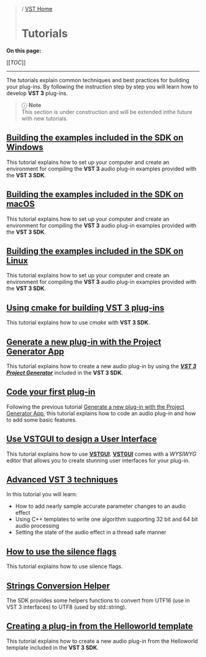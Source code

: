 >/ [VST Home](../)
>
># Tutorials

**On this page:**

[[_TOC_]]

---

The tutorials explain common techniques and best practices for building your plug-ins. By following the instruction step by step you will learn how to develop **VST 3** plug-ins.

>ⓘ **Note**\
>This section is under construction and will be extended inthe future with new tutorials.

## [Building the examples included in the SDK on Windows](Building+the+examples+included+in+the+SDK+Windows.md)

This tutorial explains how to set up your computer and create an environment for compiling the **VST 3** audio plug-in examples provided with the **VST 3 SDK**.
## [Building the examples included in the SDK on macOS](Building+the+examples+included+in+the+SDK+macOS.md)

This tutorial explains how to set up your computer and create an environment for compiling the **VST 3** audio plug-in examples provided with the **VST 3 SDK**.

## [Building the examples included in the SDK on Linux](Building+the+examples+included+in+the+SDK+Linux.md)

This tutorial explains how to set up your computer and create an environment for compiling the **VST 3** audio plug-in examples provided with the **VST 3 SDK**.

## [Using cmake for building VST 3 plug-ins](Using+cmake+for+building+plug-ins.md)

This tutorial explains how to use *cmake* with **VST 3 SDK**.

## [Generate a new plug-in with the Project Generator App](Generate+new+plug-in+with+Project+Generator.md)

This tutorial explains how to create a new audio plug-in by using the ***[VST 3 Project Generator](../What+is+the+VST+3+SDK/Project+Generator.md)*** included in the **VST 3 SDK**.

## [Code your first plug-in](Code+your+first+plug-in.md)

Following the previous tutorial [Generate a new plug-in with the Project Generator App](Generate+new+plug-in+with+Project+Generator.md), this tutorial explains how to code an audio plug-in and how to add some basic features.

## [Use VSTGUI to design a User Interface](Use+VSTGUI+to+design+a+UI.md)

This tutorial explains how to use [**VSTGUI**](../What+is+the+VST+3+SDK/VSTGUI.md). [**VSTGUI**](../What+is+the+VST+3+SDK/VSTGUI.md) comes with a *WYSIWYG* editor that allows you to create stunning user interfaces for your plug-in.

## [Advanced VST 3 techniques](Advanced+VST+3+techniques.md)

In this tutorial you will learn:

- How to add nearly sample accurate parameter changes to an audio effect
- Using C++ templates to write one algorithm supporting 32 bit and 64 bit audio processing
- Setting the state of the audio effect in a thread safe manner

## [How to use the silence flags](How+to+use+the+silence+flags.md)

This tutorial explains how to use silence flags.

## [Strings Conversion Helper](Strings+Conversion+Helper.md)

The SDK provides some helpers functions to convert from UTF16 (use in VST 3 interfaces) to UTF8 (used by std::string).

## [Creating a plug-in from the Helloworld template](Creating+a+plug-in+from+the+Helloworld+template.md)

This tutorial explains how to create a new audio plug-in from the Helloworld template included in the **VST 3 SDK**.

